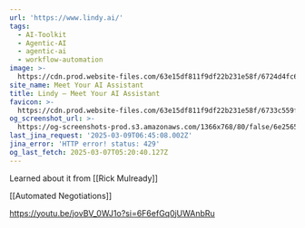 ```yaml
---
url: 'https://www.lindy.ai/'
tags:
  - AI-Toolkit
  - Agentic-AI
  - agentic-ai
  - workflow-automation
image: >-
  https://cdn.prod.website-files.com/63e15df811f9df22b231e58f/6724d4fc6feb5bd8e70f34c3_opengraph-title.jpg
site_name: Meet Your AI Assistant
title: Lindy — Meet Your AI Assistant
favicon: >-
  https://cdn.prod.website-files.com/63e15df811f9df22b231e58f/6733c559fa6a679364b58973_32.png
og_screenshot_url: >-
  https://og-screenshots-prod.s3.amazonaws.com/1366x768/80/false/6e25654b1985f2e452b7996c3ca9892821fccebfb6979eaffcb9d50a323f8e66.jpeg
last_jina_request: '2025-03-09T06:45:08.002Z'
jina_error: 'HTTP error! status: 429'
og_last_fetch: 2025-03-07T05:20:40.127Z
---
```


Learned about it from [[Rick Mulready]]

[[Automated Negotiations]]


https://youtu.be/jovBV_0WJ1o?si=6F6efGq0jUWAnbRu
